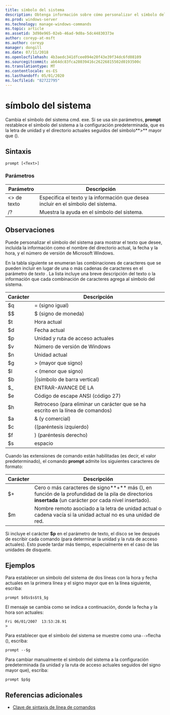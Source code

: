 ```yaml
---
title: símbolo del sistema
description: Obtenga información sobre cómo personalizar el símbolo del sistema.
ms.prod: windows-server
ms.technology: manage-windows-commands
ms.topic: article
ms.assetid: 3d98e965-02eb-46ad-9d0a-5dc44830373e
author: coreyp-at-msft
ms.author: coreyp
manager: dongill
ms.date: 07/11/2018
ms.openlocfilehash: 4b3aedc341dfcee094e20f43e39f34dc6fd08109
ms.sourcegitcommit: ab64dc83fca28039416c26226815502d0193500c
ms.translationtype: MT
ms.contentlocale: es-ES
ms.lasthandoff: 05/01/2020
ms.locfileid: "82722795"
---
```

# <a name="prompt"></a>símbolo del sistema



Cambia el símbolo del sistema cmd. exe. Si se usa sin parámetros, **prompt** restablece el símbolo del sistema a la configuración predeterminada, que es la letra de unidad y el directorio actuales seguidos del símbolo**>** mayor que ().



## <a name="syntax"></a>Sintaxis

```
prompt [<Text>]
```

### <a name="parameters"></a>Parámetros

|Parámetro|Descripción|
|---------|-----------|
|\<> de texto|Especifica el texto y la información que desea incluir en el símbolo del sistema.|
|/?|Muestra la ayuda en el símbolo del sistema.|

## <a name="remarks"></a>Observaciones

Puede personalizar el símbolo del sistema para mostrar el texto que desee, incluida la información como el nombre del directorio actual, la fecha y la hora, y el número de versión de Microsoft Windows.

En la tabla siguiente se enumeran las combinaciones de caracteres que se pueden incluir en lugar de una o más cadenas de caracteres en el parámetro de *texto* . La lista incluye una breve descripción del texto o la información que cada combinación de caracteres agrega al símbolo del sistema.  

| Carácter |                                 Descripción                                 |
|-----------|-----------------------------------------------------------------------------|
|    $q     |                               = (signo igual)                                |
|    $$     |                               $ (signo de moneda)                               |
|    $t     |                                Hora actual                                 |
|    $d     |                                Fecha actual                                 |
|    $p     |                           Unidad y ruta de acceso actuales                            |
|    $v     |                           Número de versión de Windows                            |
|    $n     |                                Unidad actual                                |
|    $g     |                            > (mayor que signo)                            |
|    $l     |                             < (menor que signo)                              |
|    $b     |                              \|(símbolo de barra vertical)                               |
|    $_     |                               ENTRAR-AVANCE DE LA                                |
|    $e     |                         Código de escape ANSI (código 27)                          |
|    $h     | Retroceso (para eliminar un carácter que se ha escrito en la línea de comandos) |
|    $a     |                                & (y comercial)                                |
|    $c     |                            ((paréntesis izquierdo)                             |
|    $f     |                            ) (paréntesis derecho)                            |
|    $s     |                                    espacio                                    |

Cuando las extensiones de comando están habilitadas (es decir, el valor predeterminado), el comando **prompt** admite los siguientes caracteres de formato:  

|Carácter|Descripción|
|---------|-----------|
|$+|Cero o más caracteres de signo**+** más (), en función de la profundidad de la pila de directorios **insertada** (un carácter por cada nivel insertado).|
|$m|Nombre remoto asociado a la letra de unidad actual o cadena vacía si la unidad actual no es una unidad de red.|

Si incluye el carácter **$p** en el parámetro de texto, el disco se lee después de escribir cada comando (para determinar la unidad y la ruta de acceso actuales). Esto puede tardar más tiempo, especialmente en el caso de las unidades de disquete.

## <a name="examples"></a><a name="BKMK_examples"></a>Ejemplos

Para establecer un símbolo del sistema de dos líneas con la hora y fecha actuales en la primera línea y el signo mayor que en la línea siguiente, escriba:
```
prompt $d$s$s$t$_$g 
```
El mensaje se cambia como se indica a continuación, donde la fecha y la hora son actuales:
```
Fri 06/01/2007  13:53:28.91
>
```
Para establecer que el símbolo del sistema se muestre como una`-->`flecha (), escriba:
```
prompt --$g
```
Para cambiar manualmente el símbolo del sistema a la configuración predeterminada (la unidad y la ruta de acceso actuales seguidos del signo mayor que), escriba:
```
prompt $p$g
```

## <a name="additional-references"></a>Referencias adicionales

- [Clave de sintaxis de línea de comandos](command-line-syntax-key.md)

